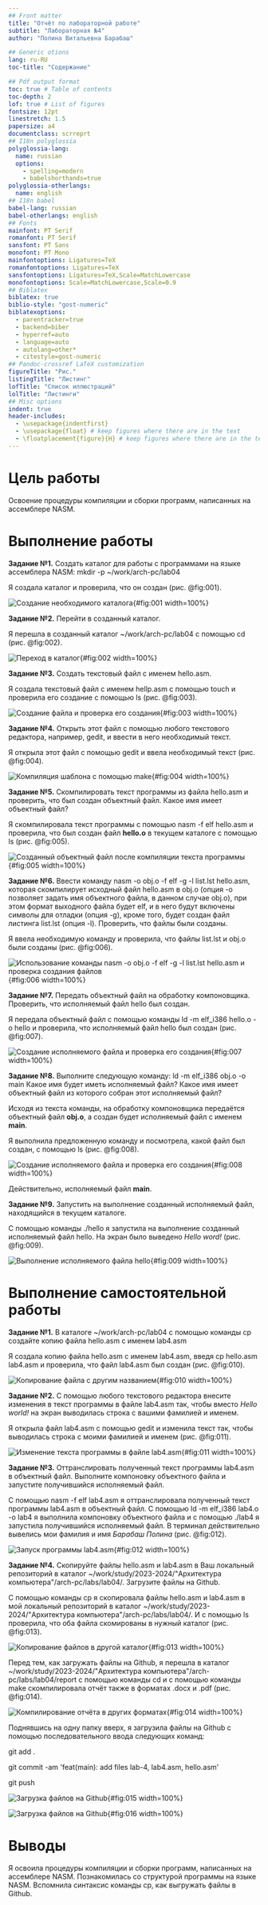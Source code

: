```yaml
---
## Front matter
title: "Отчёт по лабораторной работе"
subtitle: "Лабораторная №4"
author: "Полина Витальевна Барабаш"

## Generic otions
lang: ru-RU
toc-title: "Содержание"

## Pdf output format
toc: true # Table of contents
toc-depth: 2
lof: true # List of figures
fontsize: 12pt
linestretch: 1.5
papersize: a4
documentclass: scrreprt
## I18n polyglossia
polyglossia-lang:
  name: russian
  options:
	- spelling=modern
	- babelshorthands=true
polyglossia-otherlangs:
  name: english
## I18n babel
babel-lang: russian
babel-otherlangs: english
## Fonts
mainfont: PT Serif
romanfont: PT Serif
sansfont: PT Sans
monofont: PT Mono
mainfontoptions: Ligatures=TeX
romanfontoptions: Ligatures=TeX
sansfontoptions: Ligatures=TeX,Scale=MatchLowercase
monofontoptions: Scale=MatchLowercase,Scale=0.9
## Biblatex
biblatex: true
biblio-style: "gost-numeric"
biblatexoptions:
  - parentracker=true
  - backend=biber
  - hyperref=auto
  - language=auto
  - autolang=other*
  - citestyle=gost-numeric
## Pandoc-crossref LaTeX customization
figureTitle: "Рис."
listingTitle: "Листинг"
lofTitle: "Список иллюстраций"
lolTitle: "Листинги"
## Misc options
indent: true
header-includes:
  - \usepackage{indentfirst}
  - \usepackage{float} # keep figures where there are in the text
  - \floatplacement{figure}{H} # keep figures where there are in the text
---
```


# Цель работы

Освоение процедуры компиляции и сборки программ, написанных на ассемблере NASM.

# Выполнение работы

**Задание №1.** Создать каталог для работы с программами на языке ассемблера NASM: mkdir -p ~/work/arch-pc/lab04

Я создала каталог и проверила, что он создан (рис. @fig:001).

![Создание необходимого каталога](image/fig001.png){#fig:001 width=100%}

**Задание №2.** Перейти в созданный каталог.

Я перешла в cозданный каталог ~/work/arch-pc/lab04 с помощью  cd (рис. @fig:002).

![Переход в каталог](image/fig002.png){#fig:002 width=100%}

**Задание №3.** Создать текстовый файл с именем hello.asm. 

Я создала текстовый файл с именем hellp.asm с помощью touch и проверила его создание с помощью ls (рис. @fig:003).

![Создание файла и проверка его создания](image/fig003.png){#fig:003 width=100%}

**Задание №4.** Открыть этот файл с помощью любого текстового редактора, например, gedit, и ввести в него необходимый текст.

Я открыла этот файл с помощью gedit и ввела необходимый текст (рис. @fig:004).

![Компиляция шаблона с помощью make](image/fig004.png){#fig:004 width=100%}


**Задание №5.** Скомпилировать текст программы из файла hello.asm и проверить, что был создан объектный файл. Какое имя имеет объектный файл?

Я скомпилировала текст программы с помощью nasm -f elf hello.asm и проверила, что был создан файл **hello.o** в текущем каталоге с помощью ls (рис. @fig:005).

![Созданный объектный файл после компиляции текста программы ](image/fig005.png){#fig:005 width=100%}


**Задание №6.** Ввести команду nasm -o obj.o -f elf -g -l list.lst hello.asm, которая скомпилирует исходный файл hello.asm в obj.o (опция -o позволяет
задать имя объектного файла, в данном случае obj.o), при этом формат выходного файла будет elf, и в него будут включены символы для отладки (опция -g), кроме того, будет создан файл листинга list.lst (опция -l). Проверить, что файлы были созданы. 

Я ввела необходимую команду и проверила, что файлы list.lst и obj.o были созданы (рис. @fig:006).

![Использование команды nasm -o obj.o -f elf -g -l list.lst hello.asm и проверка создания файлов](image/fig006.png){#fig:006 width=100%}


**Задание №7.** Передать объектный файл на обработку компоновщика. Проверить, что исполняемый файл hello был создан.

Я передала объектный файл с помощью команды ld -m elf_i386 hello.o -o hello и проверила, что исполняемый файл hello был создан  (рис. @fig:007).

![Создание исполняемого файла и проверка его создания](image/fig007.png){#fig:007 width=100%}


**Задание №8.** Выполните следующую команду: ld -m elf_i386 obj.o -o main
Какое имя будет иметь исполняемый файл? Какое имя имеет объектный файл из которого собран этот исполняемый файл?

Исходя из текста команды, на обработку компоновщика передаётся объектный файл **obj.o**, а создан будет исполняемый файл с именем **main**. 

Я выполнила предложенную команду и посмотрела, какой файл был создан, с помощью ls (рис. @fig:008).

![Создание исполняемого файла и проверка его создания](image/fig008.png){#fig:008 width=100%}

Действительно, исполняемый файл **main**. 

**Задание №9.** Запустить на выполнение созданный исполняемый файл, находящийся в текущем каталоге.

С помощью команды ./hello я запустила на выполнение созданный исполняемый файл hello. На экран было выведено *Hello word!* (рис. @fig:009).

![Выполнение исполняемого файла hello](image/fig009.png){#fig:009 width=100%}


# Выполнение самостоятельной работы

**Задание №1.** В каталоге ~/work/arch-pc/lab04 с помощью команды cp создайте копию файла hello.asm с именем lab4.asm

Я создала копию файла hello.asm с именем lab4.asm, введя cp hello.asm lab4.asm и проверила, что файл lab4.asm был создан (рис. @fig:010).

![Копирование файла с другим названием](image/fig010.png){#fig:010 width=100%}


**Задание №2.** С помощью любого текстового редактора внесите изменения в текст программы в файле lab4.asm так, чтобы вместо *Hello world!* на экран выводилась строка с вашими фамилией и именем.

Я открыла файл lab4.asm с помощью gedit и изменила текст так, чтобы выводилась строка с моими фамилией и именем (рис. @fig:011).

![Изменение текста программы в файле lab4.asm ](image/fig011.png){#fig:011 width=100%}


**Задание №3.** Оттранслировать полученный текст программы lab4.asm в объектный файл. Выполните компоновку объектного файла и запустите получившийся исполняемый файл.

С помощью nasm -f elf lab4.asm я оттранслировала полученный текст программы lab4.asm в объектный файл. С помощью ld -m elf_i386 lab4.o -o lab4 я выполнила компоновку объектного файла и с помощью ./lab4 я запустила получившийся исполняемый файл. В терминал действительно вывелись мои фамилия и имя *Барабаш Полина* (рис. @fig:012).

![Запуск программы lab4.asm](image/fig012.png){#fig:012 width=100%}

**Задание №4.** Скопируйте файлы hello.asm и lab4.asm в Ваш локальный репозиторий в каталог ~/work/study/2023-2024/"Архитектура компьютера"/arch-pc/labs/lab04/. Загрузите файлы на Github.

С помощью команды cp я скопировала файлы hello.asm и lab4.asm в мой локальный репозиторий в каталог ~/work/study/2023-2024/"Архитектура компьютера"/arch-pc/labs/lab04/. И с помощью ls проверила, что оба файла скомированы в нужный каталог (рис. @fig:013).

![Копирование файлов в другой каталог](image/fig013.png){#fig:013 width=100%}

Перед тем, как загружать файлы на Github, я перешла в каталог ~/work/study/2023-2024/"Архитектура компьютера"/arch-pc/labs/lab04/report с помощью команды cd и с помощью команды make скомпилировала отчёт также в форматах .docx и .pdf (рис. @fig:014).

![Компилирование отчёта в других форматах](image/fig014.png){#fig:014 width=100%}

Поднявшись на одну папку вверх, я загрузила файлы на Github с помощью последовательного ввода следующих команд:

git add .

git commit -am 'feat(main): add files lab-4, lab4.asm, hello.asm'

git push


![Загрузка файлов на Github](image/fig015.png){#fig:015 width=100%}

![Загрузка файлов на Github](image/fig016.png){#fig:016 width=100%}


# Выводы
Я освоила процедуры компиляции и сборки программ, написанных на ассемблере NASM. Познакомилась со структурой программы на языке NASM. Вспомнила синтаксис команды cp, как выгружать файлы в Github. 

